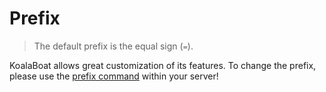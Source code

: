 # Prefix
> The default prefix is the equal sign (`=`).

KoalaBoat allows great customization of its features. To change the prefix, please use the [prefix command](/commands/settings/set-preifx.md) within your server!